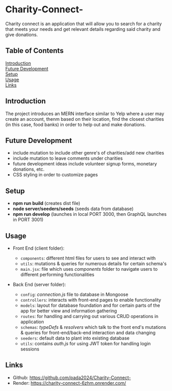 # Charity-Connect-

Charity connect is an application that will allow you to search for a charity that meets your needs and get relevant details regarding said charity and give donations.

## Table of Contents

[Introduction](#introduction) <br/>
[Future Development](#future-development) <br/>
[Setup](#setup) <br/>
[Usage](#usage)<br/>
[Links](#Links)


## Introduction

The project introduces an MERN interface similar to Yelp where a user may create an account, thenm based on their location, find the closest charities (in this case, food banks) in order to help out and make donations.


## Future Development
- include mutation to include other genre's of charities/add new charities 
- include mutation to leave comments under charities
- future development ideas include volunteer signup forms, monetary  donations, etc.
- CSS styling in order to customize pages


## Setup
- **npm run build** (creates dist file)
- **node server/seeders/seeds** (seeds data from database)
- **npm run develop** (launches in local PORT 3000, then GraphQL launches in PORT 3001)


## Usage
- Front End (client folder): <br/>
    - `components`: different html files for users to see and interact with
    - `utils`: mutations & queries for numerous details for certain schema's
    - `main.jsx`: file which uses *components* folder to navigate users to different performing functionalities

- Back End (server folder): <br/>
    - `config`: *connection.js* file to database in Mongoose 
    - `controllers`: interacts with front-end pages to enable functionality
    - `models`: layout for database foundation and for certain parts of the app for better view and information gathering
    - `routes`: for handling and carrying out various CRUD operations in application
    - `schemas`: *typeDefs* & *resolvers* which talk to the front end's mutations & queries for front-end/back-end interaction and data changing
    - `seeders`: default data to plant into existing database
    - `utils`: contains *auth.js* for using JWT token for handling login sessions


## Links

- Github: https://github.com/pada2024/Charity-Connect-
- Render: https://charity-connect-6zhm.onrender.com/




